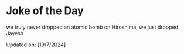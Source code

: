 # Joke of the Day

<!-- #joke -->
we truly never dropped an atomic bomb on Hiroshima, we just dropped Jayesh

Updated on: [19/7/2024]
<!-- #jokeEnd -->